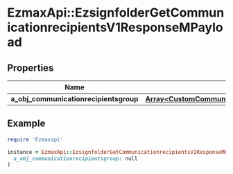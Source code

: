 # EzmaxApi::EzsignfolderGetCommunicationrecipientsV1ResponseMPayload

## Properties

| Name | Type | Description | Notes |
| ---- | ---- | ----------- | ----- |
| **a_obj_communicationrecipientsgroup** | [**Array&lt;CustomCommunicationrecipientsgroupResponse&gt;**](CustomCommunicationrecipientsgroupResponse.md) |  |  |

## Example

```ruby
require 'Ezmaxapi'

instance = EzmaxApi::EzsignfolderGetCommunicationrecipientsV1ResponseMPayload.new(
  a_obj_communicationrecipientsgroup: null
)
```


